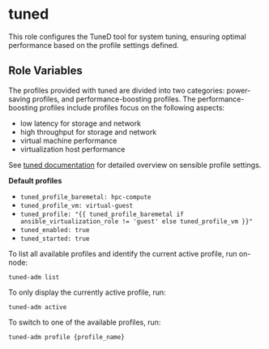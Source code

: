 tuned
=========

This role configures the TuneD tool for system tuning, ensuring optimal performance based on the profile settings defined.

Role Variables
--------------

The profiles provided with tuned are divided into two categories: power-saving profiles, and performance-boosting profiles. The performance-boosting profiles include profiles focus on the following aspects:
 - low latency for storage and network
 - high throughput for storage and network
 - virtual machine performance
 - virtualization host performance

See [tuned documentation](https://docs.redhat.com/en/documentation/red_hat_enterprise_linux/7/html/performance_tuning_guide/sect-red_hat_enterprise_linux-performance_tuning_guide-performance_monitoring_tools-tuned_and_tuned_adm#sect-Red_Hat_Enterprise_Linux-Performance_Tuning_Guide-Performance_Monitoring_Tools-tuned_and_tuned_adm) for detailed overview on sensible profile settings.

**Default profiles**

- `tuned_profile_baremetal: hpc-compute` 
- `tuned_profile_vm: virtual-guest`
- `tuned_profile: "{{ tuned_profile_baremetal if ansible_virtualization_role != 'guest' else tuned_profile_vm }}"`
- `tuned_enabled: true`
- `tuned_started: true`

To list all available profiles and identify the current active profile, run on-node:

`tuned-adm list`

To only display the currently active profile, run:

`tuned-adm active`

To switch to one of the available profiles, run:

`tuned-adm profile {profile_name}`

